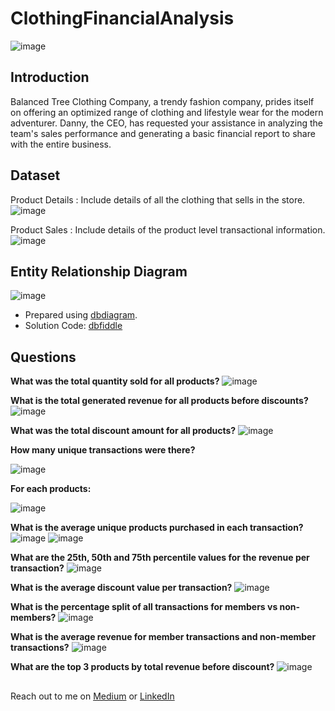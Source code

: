 # ClothingFinancialAnalysis

![image](https://github.com/user-attachments/assets/c7a9dbf4-a54c-4557-be45-a5d531ea74b3)


## Introduction

Balanced Tree Clothing Company, a trendy fashion company, prides itself on offering an optimized range of clothing and lifestyle wear for the modern adventurer.
Danny, the CEO, has requested your assistance in analyzing the team's sales performance and generating a basic financial report to share with the entire business.

## Dataset

Product Details
: Include details of all the clothing that sells in the store.
![image](https://github.com/user-attachments/assets/80afbe95-8248-4f0c-8224-bfea713ad0d5)

Product Sales
: Include details of the product level transactional information.
![image](https://github.com/user-attachments/assets/a02ed8c8-ea16-4503-a59a-3c5bd5c8e349)

## Entity Relationship Diagram
![image](https://github.com/user-attachments/assets/965b90ea-1e62-4af1-81b4-3572ff9182c8)

- Prepared using [dbdiagram](https://dbdiagram.io/d/Clothing-Co-Financial-Analysis-677828d65406798ef73925f4).
- Solution Code: [dbfiddle](https://www.db-fiddle.com/f/dkhULDEjGib3K58MvDjYJr/122)

## Questions

**What was the total quantity sold for all products?**
![image](https://github.com/user-attachments/assets/34ff36e8-baa8-47c3-8d52-a8c38194fffc)

**What is the total generated revenue for all products before discounts?**
![image](https://github.com/user-attachments/assets/1c8bd11e-e2bd-45be-ad09-589b107da58a)

**What was the total discount amount for all products?**
![image](https://github.com/user-attachments/assets/89f4ad35-c439-4446-9f9f-a856318cfaea)

**How many unique transactions were there?**

![image](https://github.com/user-attachments/assets/915513f9-cc23-4ed3-af75-8069d146b77a)

**For each products:**

![image](https://github.com/user-attachments/assets/ad7f1a90-0bd5-4583-849f-d1e0e729fe21)

**What is the average unique products purchased in each transaction?**
![image](https://github.com/user-attachments/assets/d7163c1a-dd05-4ad9-8aa5-0bd77eb0e683)
![image](https://github.com/user-attachments/assets/41ff6cac-8004-47a4-964d-cdf2a561a814)

**What are the 25th, 50th and 75th percentile values for the revenue per transaction?**
![image](https://github.com/user-attachments/assets/c1c6cd92-3e30-4c0f-a04a-aa4ea0a5ee97)

**What is the average discount value per transaction?**
![image](https://github.com/user-attachments/assets/b31c6cbb-131d-46ab-a67f-6b2a33c13d1d)

**What is the percentage split of all transactions for members vs non-members?**
![image](https://github.com/user-attachments/assets/602b0a47-2ee3-4abb-bb4c-c585b60d03c0)

**What is the average revenue for member transactions and non-member transactions?**
![image](https://github.com/user-attachments/assets/814b4aec-de51-48fd-ab78-909433975913)

**What are the top 3 products by total revenue before discount?**
![image](https://github.com/user-attachments/assets/103c9fc8-75f9-456a-8d85-4e991fbe5cf3)

##
Reach out to me on [Medium](https://medium.com/@r-rahulsingh) or [LinkedIn](https://www.linkedin.com/in/r-rahulsingh/)

